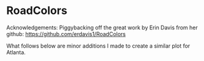 # RoadColors

Acknowledgements: Piggybacking off the great work by Erin Davis from her github: https://github.com/erdavis1/RoadColors

What follows below are minor additions I made to create a similar plot for Atlanta.

